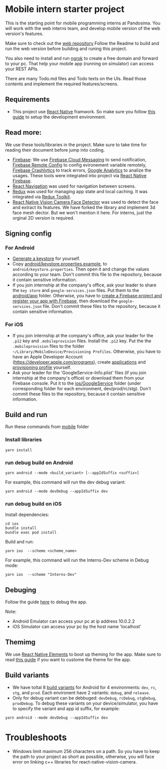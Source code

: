 # Mobile intern starter project
This is the starting point for mobile programming interns at Pandosima. You will work with the web interns team, and develop mobile version of the web version's features.

Make sure to check out the [web repository](https://github.com/pandosima/intern-web-starter) Follow the Readme to build and run the web version before building and runing this project.

You also need to install and run [ngrok](https://ngrok.com/downloads/) to create a free domain and forward to your pc. That help your mobile app (running on simulator) can access your REST APIs.

There are many Todo.md files and Todo texts on the UIs. Read those contents and implement the required features/screens.

## Requirements
* This project use [React Native](https://reactnative.dev/) framwork. So make sure you follow [this guide](https://reactnative.dev/docs/set-up-your-environment) to setup the development environment.

## Read more:
We use these tools/libraries in the project. Make sure to take time for reading their document before jump into coding.
* [Firebase](https://firebase.google.com): We use [Firebase Cloud Messaging](https://firebase.google.com/docs/cloud-messaging) to send notification, [Firebase Remote Config](https://firebase.google.com/docs/remote-config) to config evironement variable remotely, [Firebase Crashlytics](https://firebase.google.com/docs/crashlytics) to track errors, [Google Analytics](http://firebase.google.com/docs/analytics) to analize the usages. These tools were integrated into project via [React Native Firebase](https://rnfirebase.io).
* [React Navigation](https://reactnavigation.org/) was used for navigation between screens.
* [Redux](https://redux.js.org) was used for managing app state and local caching. It was integrated via [Redux Toolkit](https://redux-toolkit.js.org).
* [React Native Vision Camera Face Detector](https://github.com/luicfrr/react-native-vision-camera-face-detector) was used to detect the face and extract its features. We have forked the library and implement 3d face mesh dector. But we won't mention it here. For interns, just the orginal 2D version is required.


## Signing config
### For Android
* [Generate a keystore](https://developer.android.com/studio/publish/app-signing#generate-key) for yourself.
* Copy [android/keystore.properties.example](mobile\android\keystore.properties.example), to `android/keystore.properties`. Then open it and change the values according to your team. Don't commit this file to the repository, because it contain sensitive information.
* If you join internship at the company's office, ask your leader to share the `key store` and `google-services.json` files. Put them to the [android/app](mobile\android\app) folder. Otherwise, you have to [create a Firebase project and register your app with Firebase](https://firebase.google.com/docs/android/setup), then download the `google-services.json` file. Don't commit these files to the repository, because it contain sensitive information.
### For iOS
* If you join internship at the company's office, ask your leader for the `.p12` key and `.mobileprovision` files. Install the `.p12` key. Put the the `.mobileprovision` files to the folder `~/Library/MobileDevice/Provisioning Profiles`. Otherwise, you have to have an Apple Developer Account (https://developer.apple.com/programs), create [applications](https://developer.apple.com/help/app-store-connect/create-an-app-record/add-a-new-app) and [provisioning profile](https://developer.apple.com/help/account/provisioning-profiles/create-a-development-provisioning-profile) yourself.
* Ask your leader for the 'GoogleService-Info.plist' files (if you join internship at the company's office) or download them from your Firebase console. Put it to the [ios/GoogleService](mobile\ios\GoogleService) folder (under corresponding folder for each environment, dev/prod/rc/stg). Don't commit these files to the repository, because it contain sensitive information.

## Build and run
Run these commands from [mobile](./mobile/) folder
### Install libraries
```
yarn install
```
### run debug build on Android
```
yarn android --mode <build_variant> [--appIdSuffix <suffix>]
```
For example, this command will run the dev debug variant:
```
yarn android --mode devDebug --appIdSuffix dev
```
### run debug build on iOS
Install dependencies:
```
cd ios
bundle install
bundle exec pod install
```

Build and run:
```
yarn ios  --scheme <scheme_name>
```
For example, this command will run the Interns-Dev scheme in Debug mode:
```
yarn ios  --scheme "Interns-Dev"
```

## Debuging
Follow the guide [here](https://reactnative.dev/docs/debugging) to debug the app.

Note:
* Android Emulator can access your pc at ip address 10.0.2.2
* iOS Simulator can access your pc by the host name 'localhost'

## Themimg
We use [React Native Elements](https://reactnativeelements.com/docs) to boot up theming for the app. Make sure to read [this guide](https://reactnativeelements.com/docs/customizing) if you want to custome the theme for the app.

## Build variants
* We have toltal 8 [build variants](https://developer.android.com/build/build-variants) for Android for 4 environments: `dev`, `rc`, `stg`, and `prod`. Each environent have 2 variants: `debug`, and `release`.
* Only for debug variant can be debbuged: `devDebug`, `rcDebug`, `stgDebug`, `prodDebug`. To debug these variants on your device/simulator, you have to specify the variant and app id suffix, for example:
```
yarn android --mode devDebug --appIdSuffix dev
```

# Troubleshoots
* Windows limit maximum 256 characters on a path. So you have to keep the path to your project as short as possible, otherwise, you will face error on linking c++ libraries for react-native-vision-camera.
